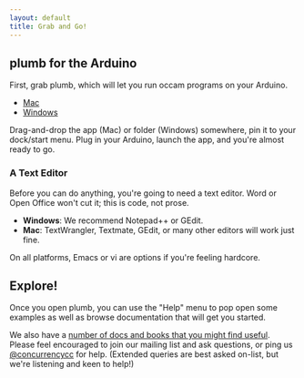 ```yaml
---
layout: default
title: Grab and Go!
---
```


## plumb for the Arduino

First, grab plumb, which will let you run occam programs on your Arduino. 

* [Mac][mac]
* [Windows][windows]

[mac]: plumb.dmg
[windows]: plumb.zip

Drag-and-drop the app (Mac) or folder (Windows) somewhere, pin it to your dock/start menu. Plug in your Arduino, launch the app, and you're almost ready to go.

### A Text Editor

Before you can do anything, you're going to need a text editor. Word or Open Office won't cut it; this is code, not prose.

* **Windows**: We recommend Notepad++ or GEdit.
* **Mac**: TextWrangler, Textmate, GEdit, or many other editors will work just fine.

On all platforms, Emacs or vi are options if you're feeling hardcore.

## Explore!

Once you open plumb, you can use the "Help" menu to pop open some examples as well as browse documentation that will get you started.

We also have a [number of docs and books that you might find useful][docs]. Please feel encouraged to join our mailing list and ask questions, or ping us [@concurrencycc][ccc] for help. (Extended queries are best asked on-list, but we're listening and keen to help!)

[ccc]: http://twitter.com/concurrencycc
[docs]: /docs